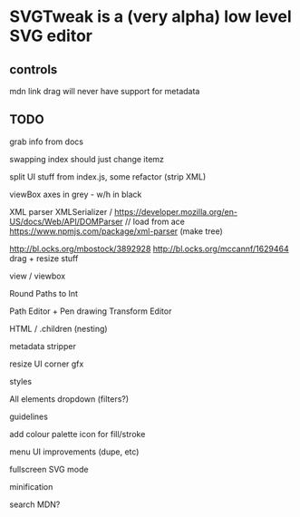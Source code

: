 SVGTweak is a (very alpha) low level SVG editor
====

controls
----

mdn link
drag
will never have support for metadata

TODO
----

grab info from docs

swapping index should just change itemz

split UI stuff from index.js, some refactor (strip XML)

viewBox axes in grey - w/h in black

XML parser XMLSerializer / https://developer.mozilla.org/en-US/docs/Web/API/DOMParser // load from ace
https://www.npmjs.com/package/xml-parser (make tree)

http://bl.ocks.org/mbostock/3892928
http://bl.ocks.org/mccannf/1629464
drag + resize stuff

view / viewbox

Round Paths to Int

Path Editor + Pen drawing
Transform Editor

HTML / .children (nesting)

metadata stripper

resize UI corner gfx

styles

All elements dropdown (filters?)

guidelines

add colour palette icon for fill/stroke

menu UI improvements (dupe, etc)

fullscreen SVG mode

minification

search MDN?